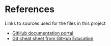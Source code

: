 # References
Links to sources used for the files in this project

- [GitHub documentation portal](https://docs.github.com/en)
- [Git cheat sheet from GitHub Education](https://education.github.com/git-cheat-sheet-education.pdf)